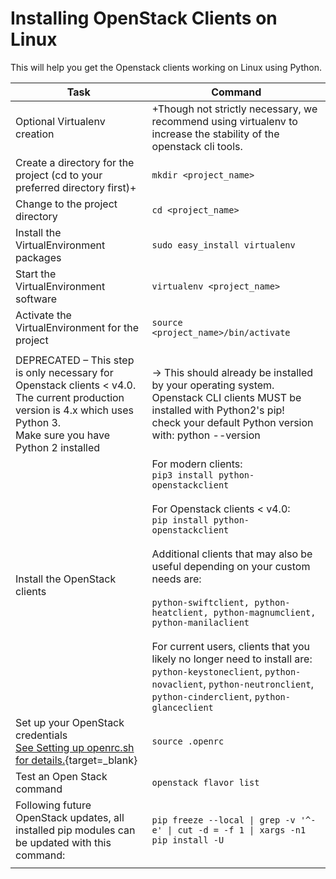 # Installing OpenStack Clients on Linux

This will help you get the Openstack clients working on Linux using Python.

| Task 	| Command 	|
|---	|---	|
| Optional Virtualenv creation 	| +Though not strictly necessary, we recommend using virtualenv to increase the stability of the openstack cli tools. 	|
| Create a directory for the project (cd to your preferred directory first)+ 	| ```mkdir <project_name>``` 	|
| Change to the project directory 	| ```cd <project_name>``` 	|
| Install the VirtualEnvironment packages 	| ```sudo easy_install virtualenv``` 	|
| Start the VirtualEnvironment software  	| ```virtualenv <project_name>``` 	|
| Activate the VirtualEnvironment for the project 	| ```source <project_name>/bin/activate``` 	|
|  	|  	|
| DEPRECATED – This step is only necessary for Openstack clients < v4.0. The current production version is 4.x which uses Python 3.<br>Make sure you have Python 2 installed 	| → This should already be installed by your operating system. Openstack CLI clients MUST be installed with Python2's pip!<br>check your default Python version with: python --version 	|
| Install the OpenStack clients 	| For modern clients:<br>```pip3 install python-openstackclient```<br><br>For Openstack clients < v4.0:<br>```pip install python-openstackclient```<br><br>Additional clients that may also be useful depending on your custom needs are:<br>&nbsp;<br>```python-swiftclient, python-heatclient, python-magnumclient, python-manilaclient```<br><br>For current users, clients that you likely no longer need to install are:<br>```python-keystoneclient```, ```python-novaclient```, ```python-neutronclient```, ```python-cinderclient```, ```python-glanceclient``` 	|
| Set up your OpenStack credentials<br>[See Setting up openrc.sh for details.](openrc.md){target=_blank} 	| ```source .openrc``` 	|
| Test an Open Stack command 	| ```openstack flavor list``` 	|
| Following future OpenStack updates, all installed pip modules can be updated with this command: 	| ```pip freeze --local \| grep -v '^-e' \| cut -d = -f 1 \| xargs -n1 pip install -U``` 	|
|  	|  	|
